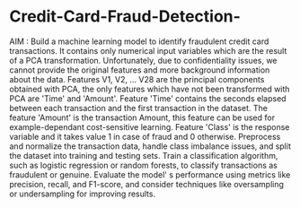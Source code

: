 # Credit-Card-Fraud-Detection-
AIM : Build a machine learning model to identify fraudulent credit card transactions. 
It contains only numerical input variables which are the result of a PCA transformation. Unfortunately, due to confidentiality issues, we cannot provide the original features and more background information about the data. Features V1, V2, … V28 are the principal components obtained with PCA, the only features which have not been transformed with PCA are 'Time' and 'Amount'. Feature 'Time' contains the seconds elapsed between each transaction and the first transaction in the dataset. The feature 'Amount' is the transaction Amount, this feature can be used for example-dependant cost-sensitive learning. Feature 'Class' is the response variable and it takes value 1 in case of fraud and 0 otherwise.
Preprocess and normalize the transaction data, handle class imbalance issues, and split the dataset into training and testing sets.
Train a classification algorithm, such as logistic regression or random
forests, to classify transactions as fraudulent or genuine.
Evaluate the model'
s performance using metrics like precision, recall,
and F1-score, and consider techniques like oversampling or
undersampling for improving results.

